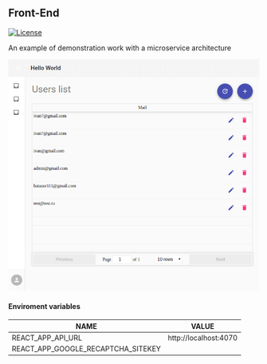 ## Front-End

[![License](https://img.shields.io/npm/l/sequelize.svg?maxAge=2592000?style=plastic)](https://github.com/micro-company/react-app/blob/master/LICENSE)

An example of demonstration work with a microservice architecture

![UserPage](./docs/UserPage.png)

#### Enviroment variables

| **NAME**                           | **VALUE**             |
| ---------------------------------- | --------------------- |
| REACT_APP_API_URL                  | http://localhost:4070 |
| REACT_APP_GOOGLE_RECAPTCHA_SITEKEY | <STRING>              |
